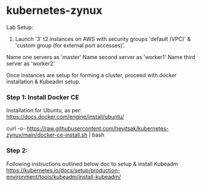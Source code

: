 # kubernetes-zynux

Lab Setup:

1) Launch '3' t2 instances on AWS with security groups 'default (VPC)' & 'custom group (for external port accesses)'. 

Name one servers as 'master'
Name second server as 'worker1'
Name third server as 'worker2'

Once instances are setup for forming a cluster, proceed with docker installation & Kubeadm setup. 

### Step 1: Install Docker CE

Installation for Ubuntu, as per:
https://docs.docker.com/engine/install/ubuntu/

curl -o- https://raw.githubusercontent.com/heyitsak/kubernetes-zynux/main/docker-ce-install.sh | bash 

### Step 2: 

Following instructions outlined below doc to setup & install Kubeadm
https://kubernetes.io/docs/setup/production-environment/tools/kubeadm/install-kubeadm/
